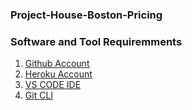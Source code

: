 ### Project-House-Boston-Pricing

### Software and Tool Requiremments

1. [Github Account](https://github.com)
2. [Heroku Account](https://heroku.com)
3. [VS CODE IDE](https://code.visualstudio.com/)
4. [Git CLI](https://git-scm.com/book/en/v2/Getting-Started-The-Command-Line)